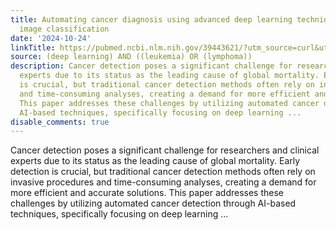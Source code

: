 ```yaml
---
title: Automating cancer diagnosis using advanced deep learning techniques for multi-cancer
  image classification
date: '2024-10-24'
linkTitle: https://pubmed.ncbi.nlm.nih.gov/39443621/?utm_source=curl&utm_medium=rss&utm_campaign=pubmed-2&utm_content=1byXLWG-5Hn0_qdLgZYpDfLA2UWGhGNgZGereuo1rJN2aoAQXP&fc=20220814223158&ff=20241024201549&v=2.18.0.post9+e462414
source: (deep learning) AND ((leukemia) OR (lymphoma))
description: Cancer detection poses a significant challenge for researchers and clinical
  experts due to its status as the leading cause of global mortality. Early detection
  is crucial, but traditional cancer detection methods often rely on invasive procedures
  and time-consuming analyses, creating a demand for more efficient and accurate solutions.
  This paper addresses these challenges by utilizing automated cancer detection through
  AI-based techniques, specifically focusing on deep learning ...
disable_comments: true
---
```

Cancer detection poses a significant challenge for researchers and clinical experts due to its status as the leading cause of global mortality. Early detection is crucial, but traditional cancer detection methods often rely on invasive procedures and time-consuming analyses, creating a demand for more efficient and accurate solutions. This paper addresses these challenges by utilizing automated cancer detection through AI-based techniques, specifically focusing on deep learning ...